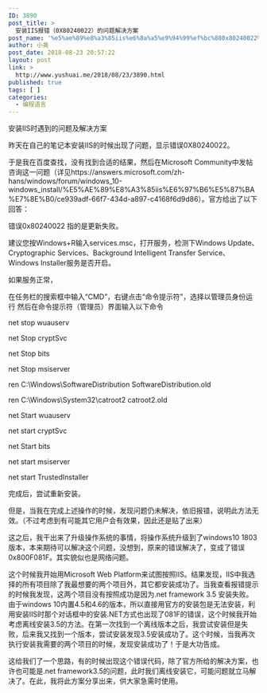 ```yaml
---
ID: 3890
post_title: >
  安装IIS报错（0X80240022）的问题解决方案
post_name: '%e5%ae%89%e8%a3%85iis%e6%8a%a5%e9%94%99%ef%bc%880x80240022%ef%bc%89%e7%9a%84%e9%97%ae%e9%a2%98%e8%a7%a3%e5%86%b3%e6%96%b9%e6%a1%88'
author: 小奥
post_date: 2018-08-23 20:57:22
layout: post
link: >
  http://www.yushuai.me/2018/08/23/3890.html
published: true
tags: [ ]
categories:
  - 编程语言
---
```

安装IIS时遇到的问题及解决方案

昨天在自己的笔记本安装IIS的时候出现了问题，显示错误0X80240022。

于是我在百度查找，没有找到合适的结果，然后在Microsoft Community中发帖咨询这一问题（详见https://answers.microsoft.com/zh-hans/windows/forum/windows_10-windows_install/%E5%AE%89%E8%A3%85iis%E6%97%B6%E5%87%BA%E7%8E%B0/ce939adf-66f7-434d-a897-c4168f6d9d86）。官方给出了以下回答：

错误0x80240022 指的是更新失败。

建议您按Windows+R输入services.msc，打开服务，检测下Windows Update、Cryptographic Services、Background Intelligent Transfer Service、Windows Installer服务是否开启。

如果服务正常，

在任务栏的搜索框中输入“CMD”，右键点击“命令提示符”，选择以管理员身份运行 然后在命令提示符（管理员）界面输入以下命令

net stop wuauserv

net Stop cryptSvc

net Stop bits

net Stop msiserver

ren C:\Windows\SoftwareDistribution SoftwareDistribution.old

ren C:\Windows\System32\catroot2 catroot2.old

net Start wuauserv

net start cryptSvc

net Start bits

net start msiserver

net start TrustedInstaller

完成后，尝试重新安装。

但是，当我在完成上述操作的时候，发现问题仍未解决，依旧报错，说明此方法无效。（不过考虑到有可能其它用户会有效果，因此还是贴了出来）

这之后，我干出来了升级操作系统的事情，将操作系统升级到了windows10 1803版本，本来期待可以解决这个问题，没想到，原来的错误解决了，变成了错误0x800F081F。其实貌似也是网络问题。

这个时候我开始用Microsoft Web Platform来试图按照IIS。结果发现，IIS中我选择的所有项目除了我最想要的两个项目外，其它都安装成功了。当我查看报错提示的时候我发现，这两个项目没有按照成功是因为.net framework 3.5 安装失败。由于windows 10内置4.5和4.6的版本，所以直接用官方的安装包是无法安装，利用安装IIS时那个对话框中的安装.NET方式也出现了081F的错误，这个时候我开始考虑离线安装3.5的方法。在第一次找到一个离线版本之后，我尝试安装但是失败，后来我又找到一个版本，尝试安装发现3.5安装成功了。这个时候，当我再次执行安装我需要的两个项目的时候，发现安装成功了！于是大功告成。

这给我们了一个思路，有的时候出现这个错误代码，除了官方所给的解决方案，也许也可能是.net framework3.5的问题，此时我们离线安装它，可能问题就立马解决了。在此，我将此方案分享出来，供大家急需时使用。